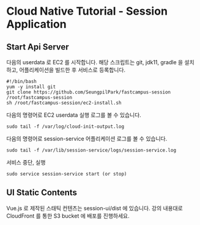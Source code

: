 # Cloud Native Tutorial - Session Application

## Start Api Server

다음의 userdata 로 EC2 를 시작합니다.
해당 스크립트는 git, jdk11, gradle 을 설치하고, 어플리케이션을 빌드한 후 서비스로 등록합니다.

```
#!/bin/bash
yum -y install git
git clone https://github.com/SeungpilPark/fastcampus-session /root/fastcampus-session
sh /root/fastcampus-session/ec2-install.sh
```

다음의 명령어로 EC2 userdata 실행 로그를 볼 수 있습니다.

```
sudo tail -f /var/log/cloud-init-output.log
```

다음의 명령어로 session-service 어플리케이션 로그를 볼 수 있습니다.

```
sudo tail -f /var/lib/session-service/logs/session-service.log
```

서비스 중단, 실행

```
sudo service session-service start (or stop)
```

## UI Static Contents

Vue.js 로 제작된 스태틱 컨텐츠는 session-ui/dist 에 있습니다.
강의 내용대로 CloudFront 를 통한 S3 bucket 에 배포를 진행하세요.
